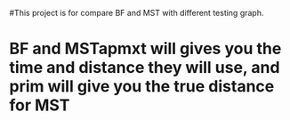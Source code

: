 #This project is for compare BF and MST with different testing graph.
# BF and MSTapmxt will gives you the time and distance they will use, and prim will give you the true distance for MST
